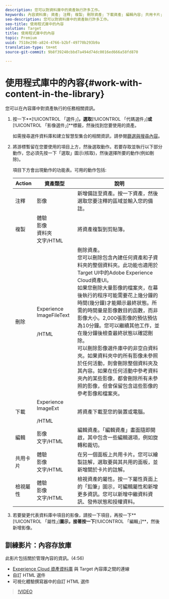 ```yaml
---
description: 您可以對資料庫中的資產執行許多工作。
keywords: 內容資料庫; 資產; 注釋; 複製; 刪除資產; 下載資產; 編輯內容; 共用卡片; 檢視內容屬性
seo-description: 您可以對資料庫中的資產執行許多工作。
seo-title: 使用程式庫中的內容
solution: Target
title: 使用程式庫中的內容
topic: Premium
uuid: 7518e298-a824-4766-b2bf-49770b293b9a
translation-type: tm+mt
source-git-commit: 9b8f39240cbbd7a494d74dc0016ed666a58fd870

---
```



# 使用程式庫中的內容{#work-with-content-in-the-library}

您可以在內容庫中對資產執行的任務相關資訊。

1. 按一下**[!UICONTROL 「選件」]**，選取**[!UICONTROL 「代碼選件」]**或**[!UICONTROL 「影像選件」]**標籤，然後找到您要使用的資產。

   如需搜尋選件資料庫和建立智慧型集合的相關資訊，請參閱[篩選與搜尋內容](../../c-experiences/c-manage-content/filter-and-search-content.md#concept_3B59B8F025BF4CEA82ECC5199D365276)。

1. 將游標暫留在您要使用的項目上方，然後選取動作。若要存取並執行以下部分動作，您必須先按一下「選取」圖示(核取)，然後選擇所要的動作(例如刪除)。

   項目下方會出現動作的功能表。可用的動作包括:

   | Action | 資產類型 | 說明 |
   |--- |--- |--- |
   | 注釋 | 影像 | 新增備註至資產。按一下資產，然後選取您要注釋的區域並輸入您的備註。 |
   | 複製 | 體驗<br>影像<br>資料夾<br>文字/HTML | 將資產複製到剪貼簿。 |
   | 刪除 | Experience ImageFileText<br><br><br>/HTML | 刪除資產。<br>您可以刪除包含內建任何資產和子資料夾的整個資料夾。此功能也適用於Target UI中的Adobe Experience Cloud資產UI。<br>如果您刪除大量影像的檔案夾，在幕後執行的程序可能需要花上幾分鐘的時間(幾分鐘)才能顯示最終狀態。所需的時間量是影像數目的函數，而非影像大小。2,000張影像的預估預估為10分鐘。您可以繼續其他工作，並在幾分鐘後檢查最終狀態以確認刪除。<br> 可以刪除影像選件庫中的非空白資料夾。如果資料夾中的所有影像未參照於任何活動，則會刪除整個資料夾及其內容。如果在任何活動中參考資料夾內的某些影像，都會刪除所有未參照的影像，但會保留包含這些影像的參考影像和檔案夾。 |
   | 下載 | Experience ImageExt<br><br>/HTML | 將資產下載至您的裝置或電腦。 |
   | 編輯   | 影像<br>文字/HTML | 編輯資產。「編輯資產」畫面隨即開啟，其中包含一些編輯選項，例如旋轉和裁切。 |
   | 共用卡片 | 體驗<br>影像<br>文字/HTML | 在另一個面板上共用卡片。您可以繪製註解，選取要與其共用的面板，並新增關於卡片的註解。 |
   | 檢視屬性 | 體驗<br>影像<br>文字/HTML | 檢視資產的屬性。按一下屬性頁面上的「鉛筆」圖示，可編輯屬性和新增更多資訊。您可以新增中繼資料資訊、發佈狀態和授權資料。 |

1. 若要變更代表資料庫中項目的影像，請按一下項目，再按一下**[!UICONTROL 「屬性」]**圖示，接著按一下**[!UICONTROL 「編輯」]**，然後新增影像。

## 訓練影片：內容存放庫

此影片包括關於管理內容的資訊。(4:56)

* [Experience Cloud 資產資料庫](https://marketing.adobe.com/resources/help/en_US/mcloud/creative_cloud.html) 與 Target 內容庫之間的連線
* 自訂 HTML 選件
* 可視化體驗撰寫器中的自訂 HTML 選件

>[!VIDEO](https://video.tv.adobe.com/v/17387)